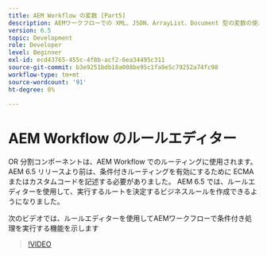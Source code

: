 ```yaml
---
title: AEM Workflow の変数 [Part5]
description: AEMワークフローでの XML、JSON、ArrayList、Document 型の変数の使用
version: 6.5
topic: Development
role: Developer
level: Beginner
exl-id: ecd43765-455c-4f8b-acf2-6ea34495c311
source-git-commit: b3e9251bdb18a008be95c1fa9e5c79252a74fc98
workflow-type: tm+mt
source-wordcount: '91'
ht-degree: 0%

---
```


# AEM Workflow のルールエディター

OR 分割コンポーネントは、AEM Workflow でのルーティングに使用されます。 AEM 6.5 リリースより前は、条件付きルーティングを有効にするために ECMA またはカスタムコードを記述する必要がありました。 AEM 6.5 では、ルールエディターを使用して、実行するルートを決定するビジネスルールを作成できるようになりました。

次のビデオでは、ルールエディターを使用してAEMワークフローで条件付き処理を実行する機能を示します

>[!VIDEO](https://video.tv.adobe.com/v/26362?quality=12&learn=on)

